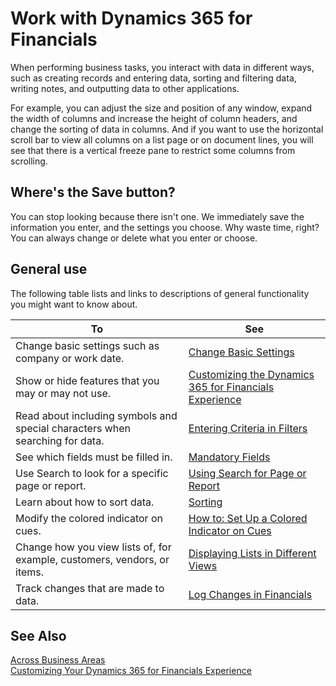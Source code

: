 <properties
	pageTitle="Work with Dynamics 365 for Financials| Financials"
        description="Work with Dynamics 365 for Financials"
        services=""
        documentationCenter=""
        authors="SusanneWindfeldPedersen"/>
	<tags
		    ms.service="project-madeira"
		    ms.topic="article"
		    ms.devlang="na"
		    ms.tgt_pltfrm="na"
		    ms.workload="na"
		    ms.date="09/02/2016"
		    ms.author="SusanneWindfeldPedersen" />

# Work with Dynamics 365 for Financials
When performing business tasks, you interact with data in different ways, such as creating records and entering data, sorting and filtering data, writing notes, and outputting data to other applications.

For example, you can adjust the size and position of any window, expand the width of columns and increase the height of column headers, and change the sorting of data in columns. And if you want to use the horizontal scroll bar to view all columns on a list page or on document lines, you will see that there is a vertical freeze pane to restrict some columns from scrolling.

## Where's the Save button?
You can stop looking because there isn't one. We immediately save the information you enter, and the settings you choose. Why waste time, right? You can always change or delete what you enter or choose. 

## General use 
The following table lists and links to descriptions of general functionality you might want to know about.

|To |See |
|---|----|
|Change basic settings such as company or work date.|[Change Basic Settings](ui-change-basic-settings.md)|
|Show or hide features that you may or may not use.|[Customizing the Dynamics 365 for Financials Experience](ui-experiences.md)|
|Read about including symbols and special characters when searching for data.|[Entering Criteria in Filters](ui-enter-criteria-filters.md)|
|See which fields must be filled in.|[Mandatory Fields](ui-mandatory-fields.md)|
|Use Search to look for a specific page or report.|[Using Search for Page or Report](ui-search.md)|
|Learn about how to sort data.|[Sorting](ui-sorting.md)|
|Modify the colored indicator on cues.|[How to: Set Up a Colored Indicator on Cues](ui-how-setup-colored-indicator-cues.md)|
|Change how you view lists of, for example, customers, vendors, or items.|[Displaying Lists in Different Views](across-display-lists-different-views.md)|
|Track changes that are made to data.|[Log Changes in Financials](across-log-changes.md)|


## See Also
[Across Business Areas](ui-across-business-areas.md)  
[Customizing Your Dynamics 365 for Financials Experience](ui-experiences.md)  

